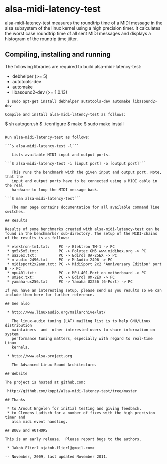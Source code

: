 # alsa-midi-latency-test

alsa-midi-latency-test measures the roundtrip time of a MIDI message in the alsa subsystem of the linux kernel using a high precision timer. It calculates the worst case roundtrip time of all sent MIDI messages and displays a histogram of the rountrip time jitter.

## Compiling, installing and running

The following libraries are required to build alsa-midi-latency-test:

 * debhelper (>= 5)
 * autotools-dev
 * automake
 * libasound2-dev (>= 1.0.13)

```
 $ sudo apt-get install debhelper autotools-dev automake libasound2-dev

Compile and install alsa-midi-latency-test as follows:

```
 $ sh autogen.sh
 $ ./configure
 $ make
 $ sudo make install
```

Run alsa-midi-latency-test as follows:

```$ alsa-midi-latency-test -l```

   Lists available MIDI input and output ports.

```$ alsa-midi-latency-test -i [input port] -o [output port]```

   This runs the benchmark with the given input and output port. Note, that the
   input and output ports have to be connected using a MIDI cable in the real
   hardware to loop the MIDI message back.

```$ man alsa-midi-latency-test```

   The man page contains documentation for all available command line switches.

## Results

Results of some benchmarks created with alsa-midi-latency-test can be found in the benchmarks/ sub-directory. The setup of the MIDI-chains of the results is as follows:

 * elektron-tm1.txt:    PC -> Elektron TM-1 -> PC
 * gm5x5x5.txt:         PC -> Polytec GM5 www.midibox.org -> PC
 * ua25ex.txt:          PC -> Edirol UA-25EX -> PC
 * m-audio-2496.txt     PC -> M-Audio 2496 -> PC
 * midisport2x2ann.txt: PC -> MidiSport 2x2 'Anniversary Edition' port B -> PC
 * mpu401.txt:          PC -> MPU-401-Port on motherboard -> PC
 * um2ex.txt:           PC -> Edirol UM-2EX -> PC
 * yamaha-ux256.txt     PC -> Yamaha UX256 (6-Port) -> PC

If you have an interesting setup, please send us you results so we can include them here for further reference.

## See also

 * http://www.linuxaudio.org/mailarchive/lat/

   The linux-audio tuning (LAT) mailing list is to help GNU/Linux distribution
   maintainers  and  other interested users to share information on system
   performance tuning matters, especially with regard to real-time Linux
   kernels.

 * http://www.alsa-project.org

   The Advanced Linux Sound Architecture.

## Website

The project is hosted at github.com:

 http://github.com/koppi/alsa-midi-latency-test/tree/master

## Thanks

 * to Arnout Engelen for initial testing and giving feedback.
 * to Clemens Ladisch for a number of fixes with the high precision timer and
   alsa midi event handling.

## BUGS and AUTHORS

This is an early release.  Please report bugs to the authors.

 * Jakob Flierl <jakob.flierl@gmail.com>

-- November, 2009, last updated November 2011.

